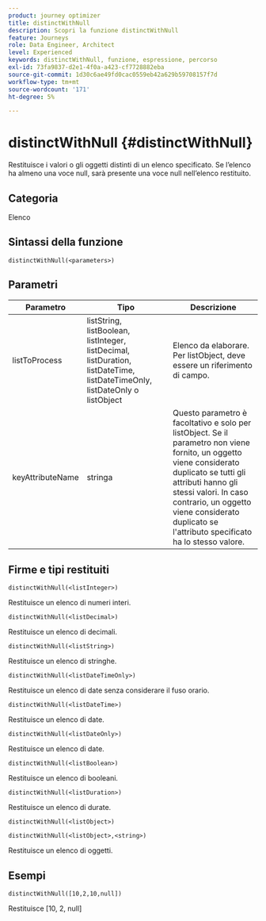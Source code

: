 ```yaml
---
product: journey optimizer
title: distinctWithNull
description: Scopri la funzione distinctWithNull
feature: Journeys
role: Data Engineer, Architect
level: Experienced
keywords: distinctWithNull, funzione, espressione, percorso
exl-id: 73fa9837-d2e1-4f0a-a423-cf7728882eba
source-git-commit: 1d30c6ae49fd0cac0559eb42a629b59708157f7d
workflow-type: tm+mt
source-wordcount: '171'
ht-degree: 5%

---
```


# distinctWithNull {#distinctWithNull}

Restituisce i valori o gli oggetti distinti di un elenco specificato. Se l’elenco ha almeno una voce null, sarà presente una voce null nell’elenco restituito.

## Categoria

Elenco

## Sintassi della funzione

`distinctWithNull(<parameters>)`

## Parametri

| Parametro | Tipo | Descrizione |
|-----------|------------------|------------------|
| listToProcess | listString, listBoolean, listInteger, listDecimal, listDuration, listDateTime, listDateTimeOnly, listDateOnly o listObject | Elenco da elaborare. Per listObject, deve essere un riferimento di campo. |
| keyAttributeName | stringa | Questo parametro è facoltativo e solo per listObject. Se il parametro non viene fornito, un oggetto viene considerato duplicato se tutti gli attributi hanno gli stessi valori. In caso contrario, un oggetto viene considerato duplicato se l&#39;attributo specificato ha lo stesso valore. |

## Firme e tipi restituiti

`distinctWithNull(<listInteger>)`

Restituisce un elenco di numeri interi.

`distinctWithNull(<listDecimal>)`

Restituisce un elenco di decimali.

`distinctWithNull(<listString>)`

Restituisce un elenco di stringhe.

`distinctWithNull(<listDateTimeOnly>)`

Restituisce un elenco di date senza considerare il fuso orario.

`distinctWithNull(<listDateTime>)`

Restituisce un elenco di date.

`distinctWithNull(<listDateOnly>)`

Restituisce un elenco di date.

`distinctWithNull(<listBoolean>)`

Restituisce un elenco di booleani.

`distinctWithNull(<listDuration>)`

Restituisce un elenco di durate.

`distinctWithNull(<listObject>)`

`distinctWithNull(<listObject>,<string>)`

Restituisce un elenco di oggetti.

## Esempi

`distinctWithNull([10,2,10,null])`

Restituisce [10, 2, null]
